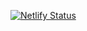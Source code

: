 [![Netlify Status](https://api.netlify.com/api/v1/badges/7323b23c-3f08-42b2-8c69-a4a0ef1367a8/deploy-status)](https://app.netlify.com/sites/leermenu/deploys)